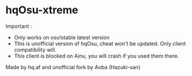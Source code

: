 # hqOsu-xtreme

Important :
- Only works on osu!stable latest version
- This is unofficial version of hqOsu, cheat won't be updated. Only client compatibility will.
- This client is blocked on Ainu, you will crash if you used them there.

Made by hq.af and unofficial fork by Aoba (Hazuki-san)
